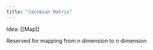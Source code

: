 ```yaml
---
title: "Jacobian Matrix"
---
```

Idea: [[Map]]

Reserved for mapping from n dimension to n dimension

